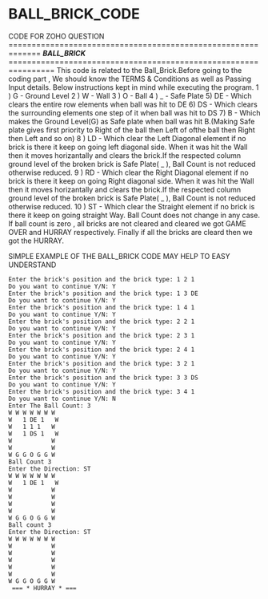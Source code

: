 # BALL_BRICK_CODE
CODE FOR ZOHO QUESTION
============================================================= ***BALL_BRICK*** ================================================================
This code is related to the Ball_Brick.Before going to the coding part , We should know the TERMS & Conditions as well as Passing Input details. Below instructions kept in mind while executing the program.
 1 ) G  -  Ground Level
 2 ) W  -  Wall
 3 ) O  -  Ball
 4 ) _  -  Safe Plate
 5) DE -  Which clears the entire row elements when ball was hit to DE
 6) DS -  Which clears the surrounding elements one step of it when ball was hit to DS
 7) B  -  Which makes the Ground Level(G) as Safe plate when ball was hit B.(Making Safe plate gives first priority to Right of the ball then Left of ofthe ball then Right then Left and so on)
 8 ) LD - Which clear the Left Diagonal element if no brick is there it keep on going left diagonal side. When it was hit the Wall then it moves horizantally and clears the brick.If the respected column ground level of the broken brick is Safe Plate( _ ), Ball Count is not reduced otherwise reduced.
 9 ) RD -  Which clear the Right Diagonal element if no brick is there it keep on going Right diagonal side. When it was hit the Wall then it moves horizantally and clears the brick.If the respected column ground level of the broken brick is Safe Plate( _ ), Ball Count is not reduced otherwise reduced.
 10 ) ST -  Which clear the Straight element if no brick is there it keep on going straight Way. Ball Count does not change in any case.
   If ball count is zero , all bricks are not cleared and cleared we got GAME OVER and HURRAY respectively. 
Finally if all the bricks are cleard then we got the HURRAY.

SIMPLE EXAMPLE OF THE BALL_BRICK CODE MAY HELP TO EASY UNDERSTAND
```Enter N x N Matrix: 7
Enter the brick's position and the brick type: 1 2 1
Do you want to continue Y/N: Y
Enter the brick's position and the brick type: 1 3 DE
Do you want to continue Y/N: Y
Enter the brick's position and the brick type: 1 4 1
Do you want to continue Y/N: Y
Enter the brick's position and the brick type: 2 2 1
Do you want to continue Y/N: Y
Enter the brick's position and the brick type: 2 3 1
Do you want to continue Y/N: Y
Enter the brick's position and the brick type: 2 4 1
Do you want to continue Y/N: Y
Enter the brick's position and the brick type: 3 2 1
Do you want to continue Y/N: Y
Enter the brick's position and the brick type: 3 3 DS
Do you want to continue Y/N: Y
Enter the brick's position and the brick type: 3 4 1
Do you want to continue Y/N: N
Enter The Ball Count: 3
W W W W W W W
W   1 DE 1   W
W   1 1 1   W
W   1 DS 1   W
W           W
W           W
W G G O G G W
Ball Count 3
Enter the Direction: ST
W W W W W W W
W   1 DE 1   W
W           W
W           W
W           W
W           W
W G G O G G W
Ball count 3
Enter the Direction: ST
W W W W W W W
W           W
W           W
W           W
W           W
W           W
W G G O G G W
 === * HURRAY * ===
